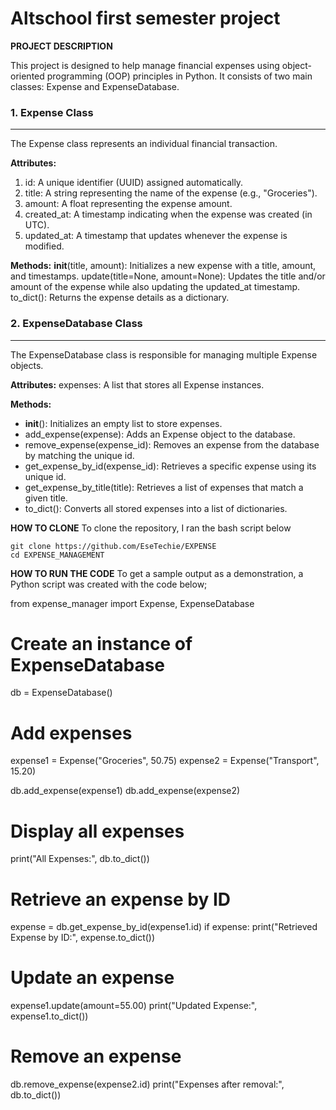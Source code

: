 # **Altschool first semester project**

**PROJECT DESCRIPTION**

This project is designed to help manage financial expenses using object-oriented programming (OOP) principles in Python. It consists of two main classes: Expense and ExpenseDatabase.

### 1. Expense Class
---
The Expense class represents an individual financial transaction.

**Attributes:**

1. id: A unique identifier (UUID) assigned automatically.
2. title: A string representing the name of the expense (e.g., "Groceries").
3. amount: A float representing the expense amount.
4. created_at: A timestamp indicating when the expense was created (in UTC).
5. updated_at: A timestamp that updates whenever the expense is modified.
   
**Methods:**
__init__(title, amount): Initializes a new expense with a title, amount, and timestamps.
update(title=None, amount=None): Updates the title and/or amount of the expense while also updating the updated_at timestamp.
to_dict(): Returns the expense details as a dictionary.

### 2. ExpenseDatabase Class
---
The ExpenseDatabase class is responsible for managing multiple Expense objects.

**Attributes:**
expenses: A list that stores all Expense instances.

**Methods:**

- __init__(): Initializes an empty list to store expenses.
- add_expense(expense): Adds an Expense object to the database.
- remove_expense(expense_id): Removes an expense from the database by matching the unique id.
- get_expense_by_id(expense_id): Retrieves a specific expense using its unique id.
- get_expense_by_title(title): Retrieves a list of expenses that match a given title.
- to_dict(): Converts all stored expenses into a list of dictionaries.

**HOW TO CLONE**
To clone the repository, I ran the bash script below 
```
git clone https://github.com/EseTechie/EXPENSE
cd EXPENSE_MANAGEMENT
```

**HOW TO RUN THE CODE**
To get a sample output as a demonstration, a Python script was created with the code below;

from expense_manager import Expense, ExpenseDatabase

# Create an instance of ExpenseDatabase
db = ExpenseDatabase()

# Add expenses
expense1 = Expense("Groceries", 50.75)
expense2 = Expense("Transport", 15.20)

db.add_expense(expense1)
db.add_expense(expense2)

# Display all expenses
print("All Expenses:", db.to_dict())

# Retrieve an expense by ID
expense = db.get_expense_by_id(expense1.id)
if expense:
    print("Retrieved Expense by ID:", expense.to_dict())

# Update an expense
expense1.update(amount=55.00)
print("Updated Expense:", expense1.to_dict())

# Remove an expense
db.remove_expense(expense2.id)
print("Expenses after removal:", db.to_dict())


